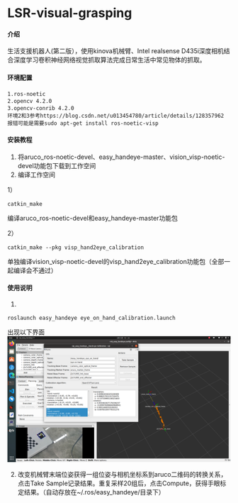 # LSR-visual-grasping

#### 介绍
生活支援机器人(第二版），使用kinova机械臂、Intel realsense D435i深度相机结合深度学习卷积神经网络视觉抓取算法完成日常生活中常见物体的抓取。


#### 环境配置
```
1.ros-noetic
2.opencv 4.2.0
3.opencv-conrib 4.2.0
环境2和3参考https://blog.csdn.net/u013454780/article/details/128357962
报错可能是需要sudo apt-get install ros-noetic-visp
```

#### 安装教程

1.  将aruco_ros-noetic-devel、easy_handeye-master、vision_visp-noetic-devel功能包下载到工作空间
2. 编译工作空间

1）
```
catkin_make
```
编译aruco_ros-noetic-devel和easy_handeye-master功能包

2）
```
catkin_make --pkg visp_hand2eye_calibration
```
单独编译vision_visp-noetic-devel的visp_hand2eye_calibration功能包（全部一起编译会不通过）

#### 使用说明

1.  
```
roslaunch easy_handeye eye_on_hand_calibration.launch
```
出现以下界面
![输入图片说明](images/2023-05-15%2010-24-21%20%E7%9A%84%E5%B1%8F%E5%B9%95%E6%88%AA%E5%9B%BE.png)

2.  改变机械臂末端位姿获得一组位姿与相机坐标系到aruco二维码的转换关系，点击Take Sample记录结果。重复采样20组后，点击Compute，获得手眼标定结果。（自动存放在~/.ros/easy_handeye/目录下）



